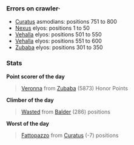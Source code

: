 ### Errors on crawler·
- [Curatus](/#/ranking/Curatus) asmodians: positions 751 to 800
- [Nexus](/#/ranking/Nexus) elyos: positions 1 to 50
- [Vehalla](/#/ranking/Vehalla) elyos: positions 501 to 550
- [Vehalla](/#/ranking/Vehalla) elyos: positions 551 to 600
- [Zubaba](/#/ranking/Zubaba) elyos: positions 301 to 350


### Stats

**Point scorer of the day**
>[Veronna](/#/character/Zubaba/14927) from [Zubaba](/#/ranking/Zubaba)  (5873) Honor Points


**Climber of the day**
>[Wasted](/#/character/Balder/855055) from [Balder](/#/ranking/Balder)  (286) positions


**Worst of the day**
>[Fattopazzo](/#/character/Curatus/327964) from [Curatus](/#/ranking/Curatus)  (-7) positions


